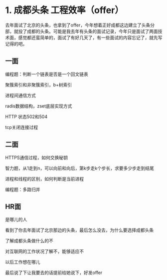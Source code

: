 

# 1. 成都头条 工程效率（offer）

去年面试了北京的头条，也拿到了offer，今年想着正好成都这边建立了头条分部，就投了成都的头条。可能是我去年有头条的面试记录，今年只是面试了两面技术面，感觉都还蛮简单的，面试了有好几天了，有一些面试的内容忘记了，就先写记得的吧。

## 一面

编程题：判断一个链表是否是一个回文链表

聚簇索引和非聚簇索引，b+树索引

进程间通信方式

radis数据结构，zset底层实现方式

HTTP 状态502和504

tcp关闭连接过程

## 二面

HTTPS通信过程，如何交换秘钥

智力题，从1走到n，可以向前和向后，第k步走k个步长，求要多少步走到结尾

进程和线程的区别，如何判断是当前进程

编程题：多路归并

## HR面

是哪儿的人

看到了你去年面试了北京那边的头条，最后怎么没去，为什么要选择成都头条

了解成都头条做什么的不

对互联网的工作状况了解不，能够适应不

以后工作想在哪儿

最后说了下让我要去的话提前给她说下，好发offer